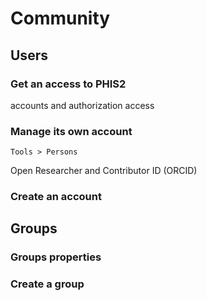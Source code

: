 # Community

## Users

### Get an access to PHIS2
accounts and authorization access

### Manage its own account

`Tools > Persons`

Open Researcher and Contributor ID (ORCID)

### Create an account

## Groups

### Groups properties

### Create a group
